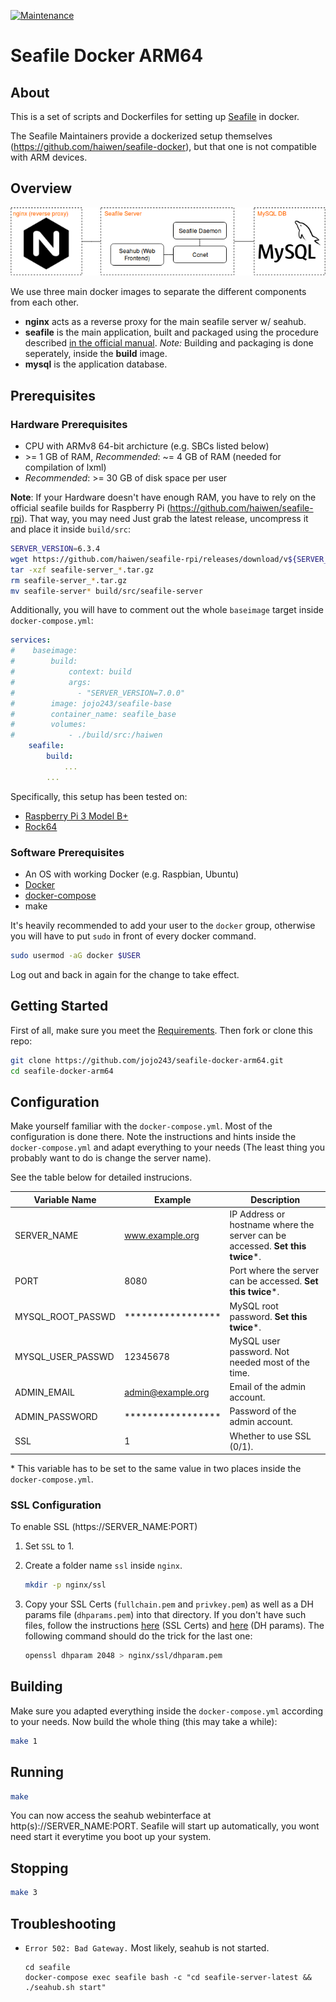 [![Maintenance](https://img.shields.io/badge/Maintained%3F-yes-green.svg)](https://GitHub.com/Naereen/StrapDown.js/graphs/commit-activity)

# Seafile Docker ARM64

## About

This is a set of scripts and Dockerfiles for setting up [Seafile](https://www.seafile.com/en/home/) in docker.

The Seafile Maintainers provide a dockerized setup themselves (https://github.com/haiwen/seafile-docker), but that one is not compatible with ARM devices.

## Overview

![](components-overview.png)

We use three main docker images to separate the different components from each other.
- **nginx** acts as a reverse proxy for the main seafile server w/ seahub.
- **seafile** is the main application, built and packaged using the procedure described [in the official manual](https://manual.seafile.com/build_seafile/rpi.html).
   *Note:* Building and packaging is done seperately, inside the **build** image.
- **mysql** is the application database.

## Prerequisites

### Hardware Prerequisites

- CPU with ARMv8 64-bit archicture (e.g. SBCs listed below)
- \>= 1 GB of RAM, *Recommended*: ~= 4 GB of RAM (needed for compilation of lxml)
- *Recommended*: >= 30 GB of disk space per user

**Note**: If your Hardware doesn't have enough RAM,
you have to rely on the official seafile builds for Raspberry Pi
(https://github.com/haiwen/seafile-rpi). That way, you may need
Just grab the latest release, uncompress it
and place it inside `build/src`:

```bash
SERVER_VERSION=6.3.4
wget https://github.com/haiwen/seafile-rpi/releases/download/v${SERVER_VERSION}/seafile-server_${SERVER_VERSION}_stable_pi.tar.gz
tar -xzf seafile-server_*.tar.gz
rm seafile-server_*.tar.gz
mv seafile-server* build/src/seafile-server
```

Additionally, you will have to comment out the whole `baseimage` target inside `docker-compose.yml`:

```yaml
services:
#    baseimage:
#        build:
#            context: build
#            args:
#              - "SERVER_VERSION=7.0.0"
#        image: jojo243/seafile-base
#        container_name: seafile_base
#        volumes:
#            - ./build/src:/haiwen
    seafile:
        build:
            ...
        ...
```

Specifically, this setup has been tested on:

- [Raspberry Pi 3 Model B+](https://www.raspberrypi.org/products/raspberry-pi-3-model-b-plus/)
- [Rock64](https://www.pine64.org/devices/single-board-computers/rock64/)

### Software Prerequisites

- An OS with working Docker (e.g. Raspbian, Ubuntu)
- [Docker](https://docs.docker.com/install/linux/docker-ce/debian/)
- [docker-compose](https://docs.docker.com/compose/install/)
- make

It's heavily recommended to add your user to the `docker` group,
otherwise you will have to put `sudo` in front of every docker command.

```bash
sudo usermod -aG docker $USER
```

Log out and back in again for the change to take effect.

## Getting Started

First of all, make sure you meet the [Requirements](#Prerequisites). Then fork or clone this repo:

```bash
git clone https://github.com/jojo243/seafile-docker-arm64.git
cd seafile-docker-arm64
```

## Configuration

Make yourself familiar with the `docker-compose.yml`. Most of the configuration
is done there. Note the instructions and hints inside the `docker-compose.yml`
and adapt everything to your needs (The least thing you probably want to do is
change the server name).

See the table below for detailed instrucions.

| Variable Name     | Example           | Description                    |
| ----------------- | ----------------- | ------------------------------ |
| SERVER_NAME       | www.example.org   | IP Address or hostname where the server can be accessed. **Set this twice**\*. |
| PORT              | 8080              | Port where the server can be accessed. **Set this twice**\*. |
| MYSQL_ROOT_PASSWD | ***************** | MySQL root password. **Set this twice**\*. |
| MYSQL_USER_PASSWD | 12345678          | MySQL user password. Not needed most of the time. |
| ADMIN_EMAIL       | admin@example.org | Email of the admin account.    |
| ADMIN_PASSWORD    | ***************** | Password of the admin account. |
| SSL               | 1                 | Whether to use SSL (0/1).      |

\* This variable has to be set to the same value in two places inside the `docker-compose.yml`.

### SSL Configuration

To enable SSL (https:\/\/SERVER_NAME:PORT)

1. Set `SSL` to 1.
2. Create a folder name `ssl` inside `nginx`.

    ```bash
    mkdir -p nginx/ssl
    ```
3. Copy your SSL Certs (`fullchain.pem` and `privkey.pem`) as well as a
DH params file (`dhparams.pem`) into that directory.
If you don't have such files, follow the instructions
[here](https://certbot.eff.org/lets-encrypt/) (SSL Certs) and
[here](https://weakdh.org/sysadmin.html) (DH params). The following command
should do the trick for the last one:

    ```bash
    openssl dhparam 2048 > nginx/ssl/dhparam.pem
    ```

## Building

Make sure you adapted everything inside the `docker-compose.yml` according to
your needs. Now build the whole thing (this may take a while):

```bash
make 1
```

## Running

```bash
make
```

You can now access the seahub webinterface at http(s):\/\/SERVER_NAME:PORT.
Seafile will start up automatically, you wont need start it everytime you boot up your system.

## Stopping

```bash
make 3
```

## Troubleshooting

- `Error 502: Bad Gateway.`
    Most likely, seahub is not started.

    ```
    cd seafile
    docker-compose exec seafile bash -c "cd seafile-server-latest && ./seahub.sh start"
    ```
